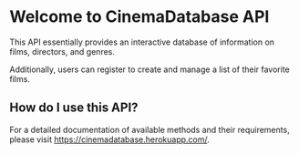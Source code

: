 # Welcome to CinemaDatabase API

This API essentially provides an interactive database of information on films, directors, and genres.

Additionally, users can register to create and manage a list of their favorite films.

## How do I use this API?

For a detailed documentation of available methods and their requirements, please visit https://cinemadatabase.herokuapp.com/.
 
